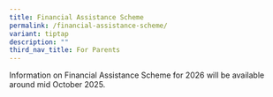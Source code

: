```yaml
---
title: Financial Assistance Scheme
permalink: /financial-assistance-scheme/
variant: tiptap
description: ""
third_nav_title: For Parents
---
```

<p>Information on Financial Assistance Scheme for 2026 will be available
around mid October 2025.</p>
<p></p>
